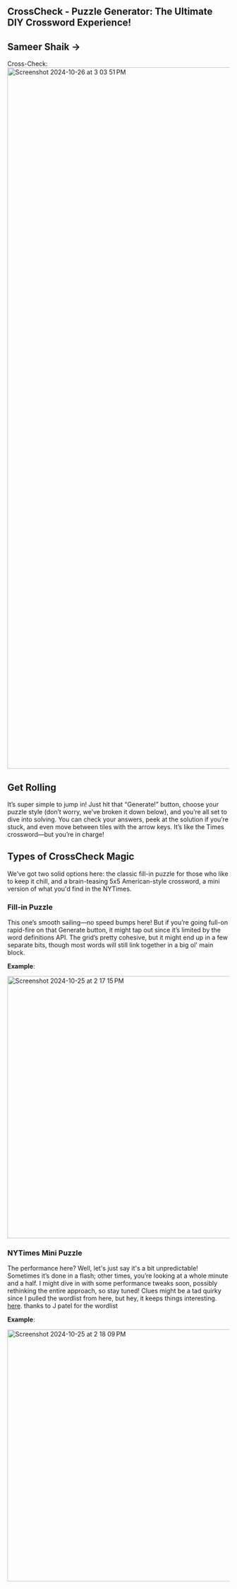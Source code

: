 ## CrossCheck - Puzzle Generator: The Ultimate DIY Crossword Experience!
## Sameer Shaik -> 

Cross-Check:
<img width="1586" alt="Screenshot 2024-10-26 at 3 03 51 PM" src="https://github.com/user-attachments/assets/5d92dd71-f4ba-4a7c-8fa7-639b6e722f84">

## Get Rolling
It’s super simple to jump in! Just hit that “Generate!” button, choose your puzzle style (don’t worry, we’ve broken it down below), and you’re all set to dive into solving. You can check your answers, peek at the solution if you’re stuck, and even move between tiles with the arrow keys. It’s like the Times crossword—but you’re in charge!

## Types of CrossCheck Magic 

We’ve got two solid options here: the classic fill-in puzzle for those who like to keep it chill, and a brain-teasing 5x5 American-style crossword, a mini version of what you'd find in the NYTimes.


### Fill-in Puzzle
This one’s smooth sailing—no speed bumps here! But if you’re going full-on rapid-fire on that Generate button, it might tap out since it’s limited by the word definitions API. The grid’s pretty cohesive, but it might end up in a few separate bits, though most words will still link together in a big ol' main block.

**Example**:

<img width="593" alt="Screenshot 2024-10-25 at 2 17 15 PM" src="https://github.com/user-attachments/assets/c9e3ffff-4117-454d-b77d-c897b566bc06">


### NYTimes Mini Puzzle
The performance here? Well, let's just say it's a bit unpredictable! Sometimes it’s done in a flash; other times, you’re looking at a whole minute and a half. I might dive in with some performance tweaks soon, possibly rethinking the entire approach, so stay tuned! Clues might be a tad quirky since I pulled the wordlist from here, but hey, it keeps things interesting.
[here](https://github.com/Eko35/EinsteinPuzzleSolver). thanks to J patel for the wordlist 

**Example**:

<img width="570" alt="Screenshot 2024-10-25 at 2 18 09 PM" src="https://github.com/user-attachments/assets/a1f7415f-bcdf-4c5f-b191-868b8103f431">
